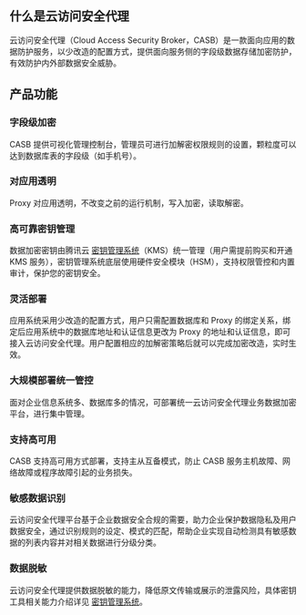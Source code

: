 ## 什么是云访问安全代理
云访问安全代理（Cloud Access Security Broker，CASB）是一款面向应用的数据防护服务，以少改造的配置方式，提供面向服务侧的字段级数据存储加密防护，有效防护内外部数据安全威胁。
## 产品功能
### 字段级加密
CASB 提供可视化管理控制台，管理员可进行加解密权限规则的设置，颗粒度可以达到数据库表的字段级（如手机号）。
### 对应用透明
Proxy 对应用透明，不改变之前的运行机制，写入加密，读取解密。
### 高可靠密钥管理
数据加密密钥由腾讯云 [密钥管理系统](https://cloud.tencent.com/product/kms)（KMS）统一管理（用户需提前购买和开通 KMS 服务），密钥管理系统底层使用硬件安全模块（HSM），支持权限管控和内置审计，保护您的密钥安全。
### 灵活部署
应用系统采用少改造的配置方式，用户只需配置数据库和 Proxy 的绑定关系，绑定后应用系统中的数据库地址和认证信息更改为 Proxy 的地址和认证信息，即可接入云访问安全代理。用户配置相应的加解密策略后就可以完成加密改造，实时生效。
### 大规模部署统一管控
面对企业信息系统多、数据库多的情况，可部署统一云访问安全代理业务数据加密平台，进行集中管理。
### 支持高可用
CASB 支持高可用方式部署，支持主从互备模式，防止 CASB 服务主机故障、网络故障或程序故障引起的业务损失。
### 敏感数据识别
云访问安全代理平台基于企业数据安全合规的需要，助力企业保护数据隐私及用户数据安全，通过识别规则的设定、模式的匹配，帮助企业实现自动检测具有敏感数据的列表内容并对相关数据进行分级分类。
### 数据脱敏
云访问安全代理提供数据脱敏的能力，降低原文传输或展示的泄露风险，具体密钥工具相关能力介绍详见 [密钥管理系统](https://cloud.tencent.com/document/product/573)。
